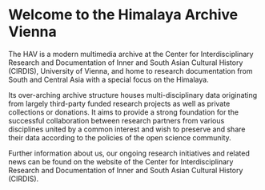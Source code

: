# Welcome to the Himalaya Archive Vienna

The HAV is a modern multimedia archive at the Center for Inter­disciplinary 
Research and Documentation of Inner and South Asian Cultural History (CIRDIS), 
University of Vienna, and home to research documentation from South and Central 
Asia with a special focus on the Himalaya.

Its over-arching archive structure houses multi-disciplinary data originating 
from largely third-party funded research projects as well as private collections 
or donations. It aims to provide a strong foundation for the successful 
collaboration between research partners from various disciplines united 
by a common interest and wish to preserve and share their data according 
to the policies of the open science community.

Further information about us, our ongoing research initiatives and 
related news can be found on the website of the Center for 
Inter­disciplinary Research and Documentation of Inner and South 
Asian Cultural History (CIRDIS).

